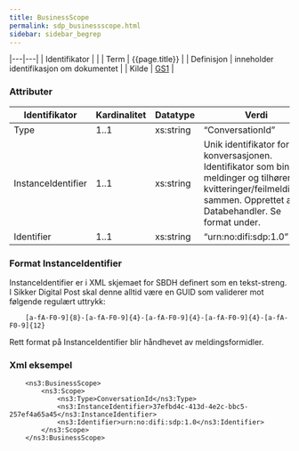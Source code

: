 ```yaml
---
title: BusinessScope  
permalink: sdp_businessscope.html
sidebar: sidebar_begrep
---
```


|---|---|
| Identifikator | |
| Term          | {{page.title}} |
| Definisjon    | inneholder identifikasjon om dokumentet |
| Kilde         | [GS1](http://www.gs1.org/docs/gsmp/xml/sbdh/CEFACT_SBDH_TS_version1.3.pdf) |

### Attributer

| Identifikator      | Kardinalitet | Datatype  | Verdi                                                                                                                                                                   |
| ------------------ | ------------ | --------- | ----------------------------------------------------------------------------------------------------------------------------------------------------------------------- |
| Type               | 1..1         | xs:string | “ConversationId”                                                                                                                                                        |
| InstanceIdentifier | 1..1         | xs:string | Unik identifikator for konversasjonen. Identifikator som binder meldinger og tilhørende kvitteringer/feilmeldinger sammen. Opprettet av Databehandler. Se format under. |
| Identifier         | 1..1         | xs:string | “urn:no:difi:sdp:1.0”                                                                                                                                                   |

### Format InstanceIdentifier

InstanceIdentifier er i XML skjemaet for SBDH definert som en
tekst-streng. I Sikker Digital Post skal denne alltid være en GUID som
validerer mot følgende regulært uttrykk:

``` 
    [a-fA-F0-9]{8}-[a-fA-F0-9]{4}-[a-fA-F0-9]{4}-[a-fA-F0-9]{4}-[a-fA-F0-9]{12} 
```

Rett format på InstanceIdentifier blir håndhevet av meldingsformidler.

### Xml eksempel

``` 
    <ns3:BusinessScope>
        <ns3:Scope>
            <ns3:Type>ConversationId</ns3:Type>
            <ns3:InstanceIdentifier>37efbd4c-413d-4e2c-bbc5-257ef4a65a45</ns3:InstanceIdentifier> 
            <ns3:Identifier>urn:no:difi:sdp:1.0</ns3:Identifier>
        </ns3:Scope>
    </ns3:BusinessScope>
```
